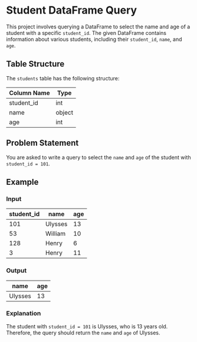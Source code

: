 # Student DataFrame Query

This project involves querying a DataFrame to select the name and age of a student with a specific `student_id`. The given DataFrame contains information about various students, including their `student_id`, `name`, and `age`.

## Table Structure

The `students` table has the following structure:

| Column Name | Type   |
|-------------|--------|
| student_id  | int    |
| name        | object |
| age         | int    |

## Problem Statement

You are asked to write a query to select the `name` and `age` of the student with `student_id = 101`.

## Example

### Input

| student_id | name    | age |
|------------|---------|-----|
| 101        | Ulysses | 13  |
| 53         | William | 10  |
| 128        | Henry   | 6   |
| 3          | Henry   | 11  |

### Output

| name    | age |
|---------|-----|
| Ulysses | 13  |

### Explanation

The student with `student_id = 101` is Ulysses, who is 13 years old. Therefore, the query should return the `name` and `age` of Ulysses.
